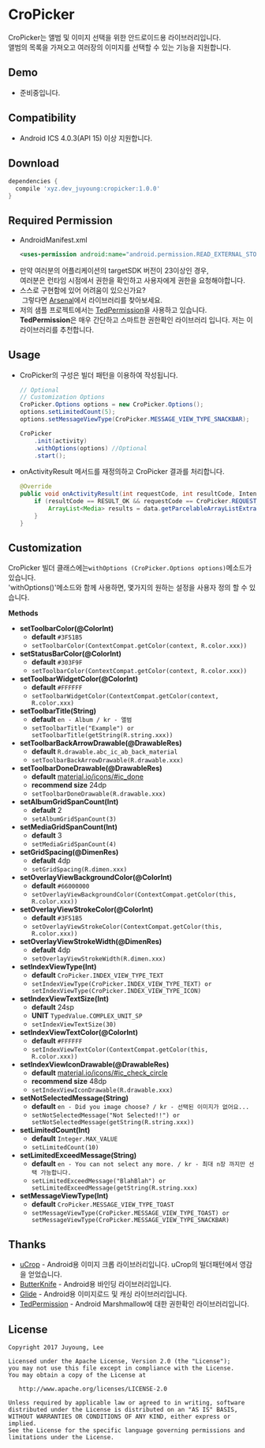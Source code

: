 CroPicker
=========
CroPicker는 앨범 및 이미지 선택을 위한 안드로이드용 라이브러리입니다.  
앨범의 목록을 가져오고 여러장의 이미지를 선택할 수 있는 기능을 지원합니다.

Demo
----
* 준비중입니다.

Compatibility
-------------
* Android ICS 4.0.3(API 15) 이상 지원합니다.

Download
--------
```groovy
dependencies {
  compile 'xyz.dev_juyoung:cropicker:1.0.0'
}
```

Required Permission
-------------------
* AndroidManifest.xml
    ```xml
    <uses-permission android:name="android.permission.READ_EXTERNAL_STORAGE" />
    ```
* 만약 여러분의 어플리케이션의 targetSDK 버전이 23이상인 경우,  
  여러분은 런타임 시점에서 권한을 확인하고 사용자에게 권한을 요청해야합니다.
* 스스로 구현함에 있어 어려움이 있으신가요?  
  그렇다면 [Arsenal][android-arsenal]에서 라이브러리를 찾아보세요.
* 저의 샘플 프로젝트에서는 [TedPermission][ted-permission]을 사용하고 있습니다.  
  **TedPermission**은 매우 간단하고 스마트한 권한확인 라이브러리 입니다. 저는 이 라이브러리를 추천합니다.

Usage
-----
* CroPicker의 구성은 빌더 패턴을 이용하여 작성됩니다.
    ```java
    // Optional
    // Customization Options
    CroPicker.Options options = new CroPicker.Options();
    options.setLimitedCount(5);
    options.setMessageViewType(CroPicker.MESSAGE_VIEW_TYPE_SNACKBAR);

    CroPicker
        .init(activity)
        .withOptions(options) //Optional
        .start();
    ```
* onActivityResult 메서드를 재정의하고 CroPicker 결과를 처리합니다.
    ```java
    @Override
    public void onActivityResult(int requestCode, int resultCode, Intent data) {
        if (resultCode == RESULT_OK && requestCode == CroPicker.REQUEST_ALBUM) {
            ArrayList<Media> results = data.getParcelableArrayListExtra(CroPicker.EXTRA_RESULT_IMAGES);
        }
    }

    ```

Customization
-------------
CroPicker 빌더 클래스에는`withOptions (CroPicker.Options options)`메소드가 있습니다.  
'withOptions()'메소드와 함께 사용하면, 몇가지의 원하는 설정을 사용자 정의 할 수 있습니다.

**Methods**

* **setToolbarColor(@ColorInt)**
  * **default** `#3F51B5`
  * `setToolbarColor(ContextCompat.getColor(context, R.color.xxx))`
* **setStatusBarColor(@ColorInt)**
  * **default** `#303F9F`
  * `setToolbarColor(ContextCompat.getColor(context, R.color.xxx))`
* **setToolbarWidgetColor(@ColorInt)**
  * **default** `#FFFFFF`
  * `setToolbarWidgetColor(ContextCompat.getColor(context, R.color.xxx)`
* **setToolbarTitle(String)**
  * **default** `en - Album / kr - 앨범`
  * `setToolbarTitle("Example") or setToolbarTitle(getString(R.string.xxx))`
* **setToolbarBackArrowDrawable(@DrawableRes)**
  * **default** `R.drawable.abc_ic_ab_back_material`
  * `setToolbarBackArrowDrawable(R.drawable.xxx)`
* **setToolbarDoneDrawable(@DrawableRes)**
  * **default** [material.io/icons/#ic_done][done]
  * **recommend size** 24dp
  * `setToolbarDoneDrawable(R.drawable.xxx)`
* **setAlbumGridSpanCount(Int)**
  * **default** 2
  * `setAlbumGridSpanCount(3)`
* **setMediaGridSpanCount(Int)**
  * **default** 3
  * `setMediaGridSpanCount(4)`
* **setGridSpacing(@DimenRes)**
  * **default** 4dp
  * `setGridSpacing(R.dimen.xxx)`
* **setOverlayViewBackgroundColor(@ColorInt)**
  * **default** `#66000000`
  * `setOverlayViewBackgroundColor(ContextCompat.getColor(this, R.color.xxx))`
* **setOverlayViewStrokeColor(@ColorInt)**
  * **default** `#3F51B5`
  * `setOverlayViewStrokeColor(ContextCompat.getColor(this, R.color.xxx))`
* **setOverlayViewStrokeWidth(@DimenRes)**
  * **default** 4dp
  * `setOverlayViewStrokeWidth(R.dimen.xxx)`
* **setIndexViewType(Int)**
  * **default** `CroPicker.INDEX_VIEW_TYPE_TEXT`
  * `setIndexViewType(CroPicker.INDEX_VIEW_TYPE_TEXT) or setIndexViewType(CroPicker.INDEX_VIEW_TYPE_ICON)`
* **setIndexViewTextSize(Int)**
  * **default** 24sp
  * **UNIT** `TypedValue.COMPLEX_UNIT_SP`
  * `setIndexViewTextSize(30)`
* **setIndexViewTextColor(@ColorInt)**
  * **default** `#FFFFFF`
  * `setIndexViewTextColor(ContextCompat.getColor(this, R.color.xxx))`
* **setIndexViewIconDrawable(@DrawableRes)**
  * **default** [material.io/icons/#ic_check_circle][check]
  * **recommend size** 48dp
  * `setIndexViewIconDrawable(R.drawable.xxx)`
* **setNotSelectedMessage(String)**
  * **default** `en - Did you image choose? / kr - 선택된 이미지가 없어요...`
  * `setNotSelectedMessage("Not Selected!!") or setNotSelectedMessage(getString(R.string.xxx))`
* **setLimitedCount(Int)**
  * **default** `Integer.MAX_VALUE`
  * `setLimitedCount(10)`
* **setLimitedExceedMessage(String)**
  * **default** `en - You can not select any more. / kr - 최대 n장 까지만 선택 가능합니다.`
  * `setLimitedExceedMessage("BlahBlah") or setLimitedExceedMessage(getString(R.string.xxx)`
* **setMessageViewType(Int)**
  * **default** `CroPicker.MESSAGE_VIEW_TYPE_TOAST`
  * `setMessageViewType(CroPicker.MESSAGE_VIEW_TYPE_TOAST) or setMessageViewType(CroPicker.MESSAGE_VIEW_TYPE_SNACKBAR)`

Thanks
------
* [uCrop][ucrop] - Android용 이미지 크롭 라이브러리입니다. uCrop의 빌더패턴에서 영감을 얻었습니다.
* [ButterKnife][butterknife] - Android용 바인딩 라이브러리입니다.
* [Glide][glide] - Android용 이미지로드 및 캐싱 라이브러리입니다.
* [TedPermission][ted-permission] - Android Marshmallow에 대한 권한확인 라이브러리입니다.

License
-------

    Copyright 2017 Juyoung, Lee

    Licensed under the Apache License, Version 2.0 (the "License");
    you may not use this file except in compliance with the License.
    You may obtain a copy of the License at

       http://www.apache.org/licenses/LICENSE-2.0

    Unless required by applicable law or agreed to in writing, software
    distributed under the License is distributed on an "AS IS" BASIS,
    WITHOUT WARRANTIES OR CONDITIONS OF ANY KIND, either express or implied.
    See the License for the specific language governing permissions and
    limitations under the License.



 [done]: https://material.io/icons/#ic_done
 [check]: https://material.io/icons/#ic_check_circle
 [android-arsenal]: https://android-arsenal.com/tag/235?sort=created
 [ucrop]: https://github.com/Yalantis/uCrop
 [butterknife]: https://github.com/JakeWharton/butterknife
 [glide]: https://github.com/bumptech/glide
 [ted-permission]: https://github.com/ParkSangGwon/TedPermission
 [readme-kr]: https://github.com/dev-juyoung/CroPicker/blob/master/README-KR.md
